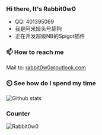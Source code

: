 ### Hi there, It's Rabbit0w0

- QQ: 401395069
- 我是阿米娅头号舔狗
- 正在开发超级NB的Spigot插件

### 📫 How to reach me
Mail to: rabbit0w0@outlook.com

### ⏲️ See how do I spend my time
![Github stats](https://github-readme-stats.vercel.app/api?username=Rabbit0w0&show_icons=true&include_all_commits=true&count_private=true)

### Counter
![Rabbit0w0](https://count.getloli.com/get/@Rabbit0w0)
